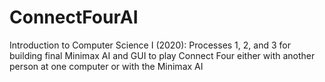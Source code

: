 # ConnectFourAI

Introduction to Computer Science I (2020): Processes 1, 2, and 3 for building final Minimax AI and GUI to play Connect Four either with another person at one computer or with the Minimax AI

